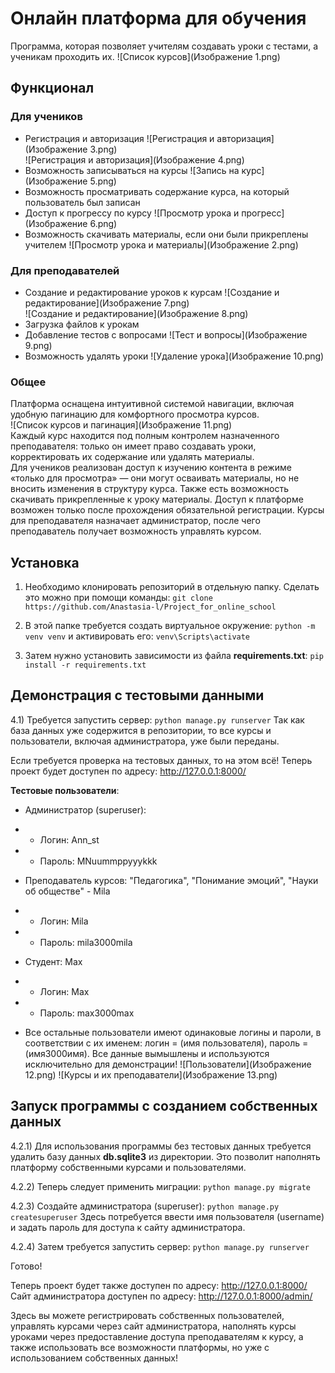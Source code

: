 # Онлайн платформа для обучения

Программа, которая позволяет учителям создавать уроки с тестами, а ученикам проходить их. 
 ![Список курсов](Изображение 1.png)  

## Функционал
### Для учеников
- Регистрация и авторизация
![Регистрация и авторизация](Изображение 3.png)  
![Регистрация и авторизация](Изображение 4.png)  
- Возможность записываться на курсы
![Запись на курс](Изображение 5.png)  
- Возможность просматривать содержание курса, на который пользователь был записан
- Доступ к прогрессу по курсу
![Просмотр урока и прогресс](Изображение 6.png)  
- Возможность скачивать материалы, если они были прикреплены учителем
![Просмотр урока и материалы](Изображение 2.png)  

### Для преподавателей
 - Создание и редактирование уроков к курсам
 ![Создание и редактирование](Изображение 7.png)  
 ![Создание и редактирование](Изображение 8.png)  
 - Загрузка файлов к урокам
 - Добавление тестов с вопросами
 ![Тест и вопросы](Изображение 9.png)  
 - Возможность удалять уроки
 ![Удаление урока](Изображение 10.png)  

### Общее

Платформа оснащена интуитивной системой навигации, включая удобную пагинацию для комфортного просмотра курсов.  
 ![Список курсов и пагинация](Изображение 11.png)  
Каждый курс находится под полным контролем назначенного преподавателя: только он имеет право создавать уроки, корректировать их содержание или удалять материалы.  
Для учеников реализован доступ к изучению контента в режиме «только для просмотра» — они могут осваивать материалы, но не вносить изменения в структуру курса. 
Также есть возможность скачивать прикрепленные к уроку материалы. 
Доступ к платформе возможен только после прохождения обязательной регистрации.
Курсы для преподавателя назначает администратор, после чего преподаватель получает возможность управлять курсом.

## Установка
1) Необходимо клонировать репозиторий в отдельную папку. Сделать это можно при помощи команды: 
`git clone https://github.com/Anastasia-l/Project_for_online_school` 

2) В этой папке требуется создать виртуальное окружение:
`python -m venv venv`
и активировать его:
`venv\Scripts\activate`

3) Затем нужно установить зависимости из файла **requirements.txt**:
`pip install -r requirements.txt`

## Демонстрация с тестовыми данными
4.1) Требуется запустить сервер:
`python manage.py runserver`
Так как база данных уже содержится в репозитории, то все курсы и пользователи, включая администратора, уже были переданы. 


Если требуется проверка на тестовых данных, то на этом всё!
Теперь проект будет доступен по адресу: http://127.0.0.1:8000/

**Тестовые пользователи**: 
- Администратор (superuser):
- - Логин: Ann_st
- - Пароль: MNuummppyyykkk

- Преподаватель курсов: "Педагогика", "Понимание эмоций", "Науки об обществе" - Mila
- - Логин: Mila
- - Пароль: mila3000mila

- Студент: Max
- - Логин: Max
- - Пароль: max3000max
- Все остальные пользователи имеют одинаковые логины и пароли, в соответствии с их именем: логин = (имя пользователя), пароль = (имя3000имя). 
Все данные вымышлены и используются исключительно для демонстрации!
 ![Пользователи](Изображение 12.png)
  ![Курсы и их преподаватели](Изображение 13.png)    

## Запуск программы с созданием собственных данных
4.2.1) Для использования программы без тестовых данных требуется удалить базу данных **db.sqlite3** из директории. Это позволит наполнять платформу собственными курсами и пользователями.

4.2.2) Теперь следует применить миграции:
`python manage.py migrate`

4.2.3) Создайте администратора (superuser):
`python manage.py createsuperuser`
Здесь потребуется ввести имя пользователя (username) и задать пароль для доступа к сайту администратора.

4.2.4) Затем требуется запустить сервер:
`python manage.py runserver`

Готово! 

Теперь проект будет также доступен по адресу: http://127.0.0.1:8000/
Сайт администратора доступен по адресу: 
http://127.0.0.1:8000/admin/

Здесь вы можете регистрировать собственных пользователей, управлять курсами через сайт администратора, наполнять курсы уроками через предоставление доступа преподавателям к курсу, а также использовать все возможности платформы, но уже с использованием собственных данных!

